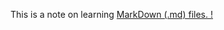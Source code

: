 This is a note on learning [MarkDown (.md) files. !](https://guides.github.com/features/mastering-markdown)
